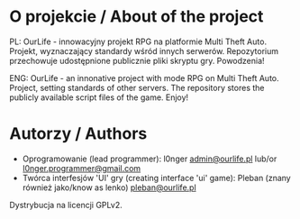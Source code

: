 O projekcie / About of the project
====================
PL:
OurLife - innowacyjny projekt RPG na platformie Multi Theft Auto. Projekt, wyznaczający standardy wśród innych serwerów. Repozytorium przechowuje udostępnione publicznie pliki skryptu gry. Powodzenia!

ENG:
OurLife - an innonative project with mode RPG on Multi Theft Auto. Project, setting standards of other servers.
The repository stores the publicly available script files of the game. Enjoy!

Autorzy / Authors
====================
- Oprogramowanie (lead programmer): l0nger <admin@ourlife.pl> lub/or <l0nger.programmer@gmail.com>
- Twórca interfesjów 'UI' gry (creating interface 'ui' game): Pleban (znany również jako/know as lenko) <pleban@ourlife.pl>

Dystrybucja na licencji GPLv2.
